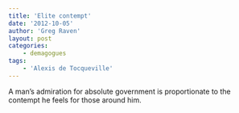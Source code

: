 ```yaml
---
title: 'Elite contempt'
date: '2012-10-05'
author: 'Greg Raven'
layout: post
categories:
    - demagogues
tags:
    - 'Alexis de Tocqueville'
---
```


A man’s admiration for absolute government is proportionate to the contempt he feels for those around him.